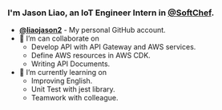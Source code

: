 ### I'm Jason Liao, an IoT Engineer Intern in [@SoftChef](https://github.com/softchef).

- **[@liaojason2](https://github.com/liaojason2)** - My personal GitHub account.
- 👯 I’m can collaborate on
  - Develop API with API Gateway and AWS services.
  - Define AWS resources in AWS CDK.
  - Writing API Documents.
- 🌱 I’m currently learning on
  - Improving English.
  - Unit Test with jest library.
  - Teamwork with colleague.

<!--
**liaojason2softchef/liaojason2softchef** is a ✨ _special_ ✨ repository because its `README.md` (this file) appears on your GitHub profile.

Here are some ideas to get you started:

- 🔭 I’m currently working on ...
- 🌱 I’m currently learning ...
- 👯 I’m looking to collaborate on ...
- 🤔 I’m looking for help with ...
- 💬 Ask me about ...
- 📫 How to reach me: ...
- 😄 Pronouns: ...
- ⚡ Fun fact: ...
-->
